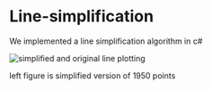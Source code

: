 # Line-simplification 
We implemented a line simplification algorithm in c#

![simplified and original line plotting](https://github.com/gezmisozkan/Line-simplification/assets/100376795/c2173ece-422b-46bc-bed4-d28332feade8)

left figure is simplified version of 1950 points
